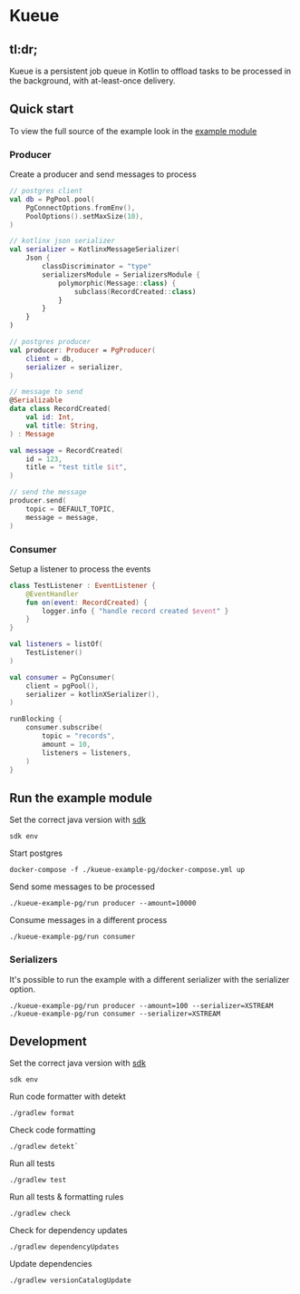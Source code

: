 # Kueue

## tl:dr;
Kueue is a persistent job queue in Kotlin to offload tasks to be processed in the background,
with at-least-once delivery.

## Quick start

To view the full source of the example look in the [example module](/kueue-example-pg/src/main/kotlin/eu/kueue/example)

### Producer

Create a producer and send messages to process

```kotlin
// postgres client
val db = PgPool.pool(
    PgConnectOptions.fromEnv(),
    PoolOptions().setMaxSize(10),
)

// kotlinx json serializer
val serializer = KotlinxMessageSerializer(
    Json {
        classDiscriminator = "type"
        serializersModule = SerializersModule {
            polymorphic(Message::class) {
                subclass(RecordCreated::class)
            }
        }
    }
)

// postgres producer
val producer: Producer = PgProducer(
    client = db,
    serializer = serializer,
)

// message to send
@Serializable
data class RecordCreated(
    val id: Int,
    val title: String,
) : Message

val message = RecordCreated(
    id = 123,
    title = "test title $it",
)

// send the message
producer.send(
    topic = DEFAULT_TOPIC,
    message = message,
)
```

### Consumer

Setup a listener to process the events

```kotlin
class TestListener : EventListener {
    @EventHandler
    fun on(event: RecordCreated) {
        logger.info { "handle record created $event" }
    }
}

val listeners = listOf(
    TestListener()
)

val consumer = PgConsumer(
    client = pgPool(),
    serializer = kotlinXSerializer(),
)

runBlocking {
    consumer.subscribe(
        topic = "records",
        amount = 10,
        listeners = listeners,
    )
}
```

## Run the example module

Set the correct java version with [sdk](https://sdkman.io/)

```shell
sdk env
```

Start postgres

```shell
docker-compose -f ./kueue-example-pg/docker-compose.yml up
```

Send some messages to be processed

```shell
./kueue-example-pg/run producer --amount=10000
```

Consume messages in a different process

```shell
./kueue-example-pg/run consumer
```

### Serializers

It's possible to run the example with a different serializer with the serializer option.

```shell
./kueue-example-pg/run producer --amount=100 --serializer=XSTREAM
./kueue-example-pg/run consumer --serializer=XSTREAM
```

## Development

Set the correct java version with [sdk](https://sdkman.io/)

```shell
sdk env
```

Run code formatter with detekt

```shell
./gradlew format
```

Check code formatting

```shell
./gradlew detekt`
```

Run all tests

```shell
./gradlew test
```

Run all tests & formatting rules

```shell
./gradlew check
```

Check for dependency updates

```shell
./gradlew dependencyUpdates
```

Update dependencies

```shell
./gradlew versionCatalogUpdate
```
